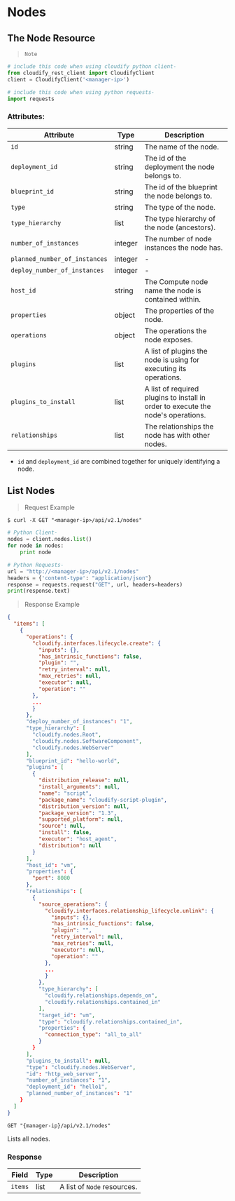 # Nodes

## The Node Resource

> `Note`

```python
# include this code when using cloudify python client-
from cloudify_rest_client import CloudifyClient
client = CloudifyClient('<manager-ip>')

# include this code when using python requests-
import requests
```

### Attributes:

Attribute | Type | Description
--------- | ------- | -------
`id` | string | The name of the node.
`deployment_id` | string | The id of the deployment the node belongs to.
`blueprint_id` | string | The id of the blueprint the node belongs to.
`type` | string | The type of the node.
`type_hierarchy` | list | The type hierarchy of the node (ancestors).
`number_of_instances` | integer | The number of node instances the node has.
`planned_number_of_instances` | integer | -
`deploy_number_of_instances` | integer | -
`host_id` | string | The Compute node name the node is contained within.
`properties` | object | The properties of the node.
`operations` | object | The operations the node exposes.
`plugins` | list | A list of plugins the node is using for executing its operations.
`plugins_to_install` | list | A list of required plugins to install in order to execute the node's operations.
`relationships` | list | The relationships the node has with other nodes.

* `id` and `deployment_id` are combined together for uniquely identifying a node.

## List Nodes

> Request Example

```shell
$ curl -X GET "<manager-ip>/api/v2.1/nodes"
```

```python
# Python Client-
nodes = client.nodes.list()
for node in nodes:
    print node

# Python Requests-
url = "http://<manager-ip>/api/v2.1/nodes"
headers = {'content-type': "application/json"}
response = requests.request("GET", url, headers=headers)
print(response.text)
```

> Response Example

```json
{
  "items": [
    {
      "operations": {
        "cloudify.interfaces.lifecycle.create": {
          "inputs": {},
          "has_intrinsic_functions": false,
          "plugin": "",
          "retry_interval": null,
          "max_retries": null,
          "executor": null,
          "operation": ""
        },
        ...
        }
      },
      "deploy_number_of_instances": "1",
      "type_hierarchy": [
        "cloudify.nodes.Root",
        "cloudify.nodes.SoftwareComponent",
        "cloudify.nodes.WebServer"
      ],
      "blueprint_id": "hello-world",
      "plugins": [
        {
          "distribution_release": null,
          "install_arguments": null,
          "name": "script",
          "package_name": "cloudify-script-plugin",
          "distribution_version": null,
          "package_version": "1.3",
          "supported_platform": null,
          "source": null,
          "install": false,
          "executor": "host_agent",
          "distribution": null
        }
      ],
      "host_id": "vm",
      "properties": {
        "port": 8080
      },
      "relationships": [
        {
          "source_operations": {
            "cloudify.interfaces.relationship_lifecycle.unlink": {
              "inputs": {},
              "has_intrinsic_functions": false,
              "plugin": "",
              "retry_interval": null,
              "max_retries": null,
              "executor": null,
              "operation": ""
            },
            ...
            }
          },
          "type_hierarchy": [
            "cloudify.relationships.depends_on",
            "cloudify.relationships.contained_in"
          ],
          "target_id": "vm",
          "type": "cloudify.relationships.contained_in",
          "properties": {
            "connection_type": "all_to_all"
          }
        }
      ],
      "plugins_to_install": null,
      "type": "cloudify.nodes.WebServer",
      "id": "http_web_server",
      "number_of_instances": "1",
      "deployment_id": "hello1",
      "planned_number_of_instances": "1"
    }
  ]
}
```

`GET "{manager-ip}/api/v2.1/nodes"`

Lists all nodes.

### Response

Field | Type | Description
--------- | ------- | -------
`items` | list | A list of `Node` resources.
